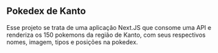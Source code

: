 <h2>Pokedex de Kanto</h2>
<p>Esse projeto se trata de uma aplicação Next.JS que consome uma API e renderiza os 150 pokemons da região de Kanto, com seus respectivos nomes, imagem, tipos e posições na pokedex.</p>

